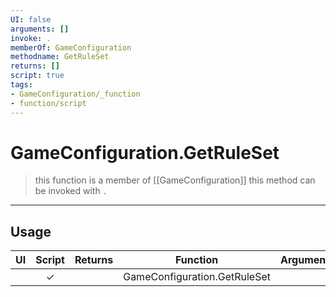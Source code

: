 ```yaml
---
UI: false
arguments: []
invoke: .
memberOf: GameConfiguration
methodname: GetRuleSet
returns: []
script: true
tags:
- GameConfiguration/_function
- function/script
---
```

# GameConfiguration.GetRuleSet
> this function is a member of [[GameConfiguration]]
> this method can be invoked with `.`
-----
## Usage
|  UI | Script | Returns | Function | Arguments |
|:---:|:------:|-------:|:--------:|:---------|
| |✓||GameConfiguration.GetRuleSet||
